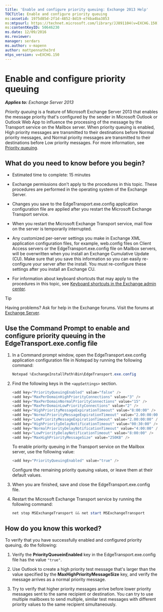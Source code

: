 ```yaml
---
title: 'Enable and configure priority queuing: Exchange 2013 Help'
TOCTitle: Enable and configure priority queuing
ms:assetid: 1975d85d-2f1d-4852-8d19-e74ba4ba3853
ms:mtpsurl: https://technet.microsoft.com/library/JJ891104(v=EXCHG.150)
ms:contentKeyID: 50646230
ms.date: 12/09/2016
ms.reviewer: 
manager: serdars
ms.author: v-mapenn
author: mattpennathe3rd
mtps_version: v=EXCHG.150
---
```


# Enable and configure priority queuing

_**Applies to:** Exchange Server 2013_

*Priority queuing* is a feature of Microsoft Exchange Server 2013 that enables the message priority that's configured by the sender in Microsoft Outlook or Outlook Web App to influence the processing of the message by the Transport service on the Mailbox server. When priority queuing is enabled, High priority messages are transmitted to their destinations before Normal priority messages, and Normal priority messages are transmitted to their destinations before Low priority messages. For more information, see [Priority queuing](priority-queuing-exchange-2013-help.md).

## What do you need to know before you begin?

- Estimated time to complete: 15 minutes

- Exchange permissions don't apply to the procedures in this topic. These procedures are performed in the operating system of the Exchange Server.

- Changes you save to the EdgeTransport.exe.config application configuration file are applied after you restart the Microsoft Exchange Transport service.

- When you restart the Microsoft Exchange Transport service, mail flow on the server is temporarily interrupted.

- Any customized per-server settings you make in Exchange XML application configuration files, for example, web.config files on Client Access servers or the EdgeTransport.exe.config file on Mailbox servers, will be overwritten when you install an Exchange Cumulative Update (CU). Make sure that you save this information so you can easily re-configure your server after the install. You must re-configure these settings after you install an Exchange CU.

- For information about keyboard shortcuts that may apply to the procedures in this topic, see [Keyboard shortcuts in the Exchange admin center](keyboard-shortcuts-in-the-exchange-admin-center-2013-help.md).

> [!TIP]
> Having problems? Ask for help in the Exchange forums. Visit the forums at [Exchange Server](https://go.microsoft.com/fwlink/p/?linkid=60612).

## Use the Command Prompt to enable and configure priority queuing in the EdgeTransport.exe.config file

1. In a Command prompt window, open the EdgeTransport.exe.config application configuration file in Notepad by running the following command:

    ```powershell
    Notepad %ExchangeInstallPath%Bin\EdgeTransport.exe.config
    ```

2. Find the following keys in the `<appSettings>` section.

    ```powershell
    <add key="PriorityQueuingEnabled" value="false" />
    <add key="MaxPerDomainHighPriorityConnections" value="3" />
    <add key="MaxPerDomainNormalPriorityConnections" value="15" />
    <add key="MaxPerDomainLowPriorityConnections" value="2" />
    <add key="HighPriorityMessageExpirationTimeout" value="8:00:00" />
    <add key="NormalPriorityMessageExpirationTimeout" value="2.00:00:00" />
    <add key="LowPriorityMessageExpirationTimeout" value="2.00:00:00" />
    <add key="HighPriorityDelayNotificationTimeout" value="00:30:00" />
    <add key="NormalPriorityDelayNotificationTimeout" value="4:00:00" />
    <add key="LowPriorityDelayNotificationTimeout" value="8:00:00" />
    <add key="MaxHighPriorityMessageSize" value="250KB" />
    ```

    To enable priority queuing in the Transport service on the Mailbox server, use the following value:

    ```powershell
    <add key="PriorityQueuingEnabled" value="true" />
    ```

    Configure the remaining priority queuing values, or leave them at their default values.

3. When you are finished, save and close the EdgeTransport.exe.config file.

4. Restart the Microsoft Exchange Transport service by running the following command:

    ```powershell
    net stop MSExchangeTransport && net start MSExchangeTransport
    ```

## How do you know this worked?

To verify that you have successfully enabled and configured priority queuing, do the following:

1. Verify the **PriorityQueueinEnabled** key in the EdgeTransport.exe.config file has the value `"true"`.

2. Use Outlook to create a high priority test message that's larger than the value specified by the **MaxHighPriorityMessageSize** key, and verify the message arrives as a normal priority message.

3. Try to verify that higher priority messages arrive before lower priority messages sent to the same recipient or destination. You can try to use multiple mailboxes to send multiple, similar test messages with different priority values to the same recipient simultaneously.
